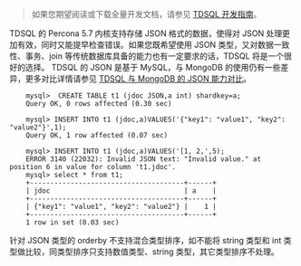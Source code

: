 >如果您期望阅读或下载全量开发文档，请参见 [TDSQL 开发指南](https://intl.cloud.tencent.com/document/product/1042/33352)。

TDSQL 的 Percona 5.7 内核支持存储 JSON 格式的数据，使得对 JSON 处理更加有效，同时又能提早检查错误。如果您既希望使用 JSON 类型，又对数据一致性、事务、join 等传统数据库具备的能力也有一定要求的话，TDSQL 将是一个很好的选择。
TDSQL 的 JSON 是基于 MySQL，与 MongoDB 的使用仍有一些差异，更多对比详情请参见 [TDSQL 与 MongoDB 的 JSON 能力对比](https://intl.cloud.tencent.com/document/product/1042/33357)。
```
	mysql>  CREATE TABLE t1 (jdoc JSON,a int) shardkey=a;
	Query OK, 0 rows affected (0.30 sec)

	mysql> INSERT INTO t1 (jdoc,a)VALUES('{"key1": "value1", "key2": "value2"}',1);
	Query OK, 1 row affected (0.07 sec)

	mysql> INSERT INTO t1 (jdoc,a)VALUES('[1, 2,',5);
	ERROR 3140 (22032): Invalid JSON text: "Invalid value." at position 6 in value for column 't1.jdoc'.
	mysql> select * from t1;
	+--------------------------------------+------+
	| jdoc                                 | a    |
	+--------------------------------------+------+
	| {"key1": "value1", "key2": "value2"} |    1 |
	+--------------------------------------+------+
	1 row in set (0.03 sec)
```

针对 JSON 类型的 orderby 不支持混合类型排序，如不能将 string 类型和 int 类型做比较，同类型排序只支持数值类型、string 类型，其它类型排序不处理。
